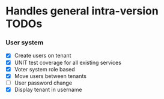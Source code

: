 # Handles general intra-version TODOs

### User system

- [x] Create users on tenant
- [x] UNIT test coverage for all existing services
- [x] Voter system role based
- [x] Move users between tenants
- [ ] User password change
- [x] Display tenant in username